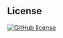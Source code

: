 ## License
[![GitHub license](https://img.shields.io/badge/license-MIT-blue.svg)](https://raw.githubusercontent.com/StartBootstrap/startbootstrap-resume/master/LICENSE)
